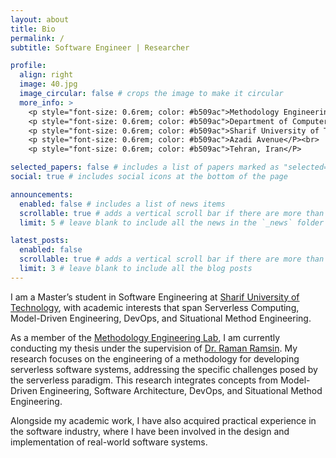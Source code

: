 ```yaml
---
layout: about
title: Bio
permalink: /
subtitle: Software Engineer | Researcher

profile:
  align: right
  image: 40.jpg
  image_circular: false # crops the image to make it circular
  more_info: >
    <p style="font-size: 0.6rem; color: #b509ac">Methodology Engineering Lab</P><br>
    <p style="font-size: 0.6rem; color: #b509ac">Department of Computer Science and Engineering</P><br>
    <p style="font-size: 0.6rem; color: #b509ac">Sharif University of Technology</P><br>
    <p style="font-size: 0.6rem; color: #b509ac">Azadi Avenue</P><br>
    <p style="font-size: 0.6rem; color: #b509ac">Tehran, Iran</P>

selected_papers: false # includes a list of papers marked as "selected={true}"
social: true # includes social icons at the bottom of the page

announcements:
  enabled: false # includes a list of news items
  scrollable: true # adds a vertical scroll bar if there are more than 3 news items
  limit: 5 # leave blank to include all the news in the `_news` folder

latest_posts:
  enabled: false
  scrollable: true # adds a vertical scroll bar if there are more than 3 new posts items
  limit: 3 # leave blank to include all the blog posts
---
```


I am a Master’s student in Software Engineering at [Sharif University of Technology](https://sharif.edu), with academic interests that span Serverless Computing, Model-Driven Engineering, DevOps, and Situational Method Engineering.

As a member of the [Methodology Engineering Lab](https://www.sharif.ir/en/web/me_ce), I am currently conducting my thesis under the supervision of [Dr. Raman Ramsin](https://sharif.edu/~ramsin/). My research focuses on the engineering of a methodology for developing serverless software systems, addressing the specific challenges posed by the serverless paradigm. This research integrates concepts from Model-Driven Engineering, Software Architecture, DevOps, and Situational Method Engineering.

Alongside my academic work, I have also acquired practical experience in the software industry, where I have been involved in the design and implementation of real-world software systems. 
